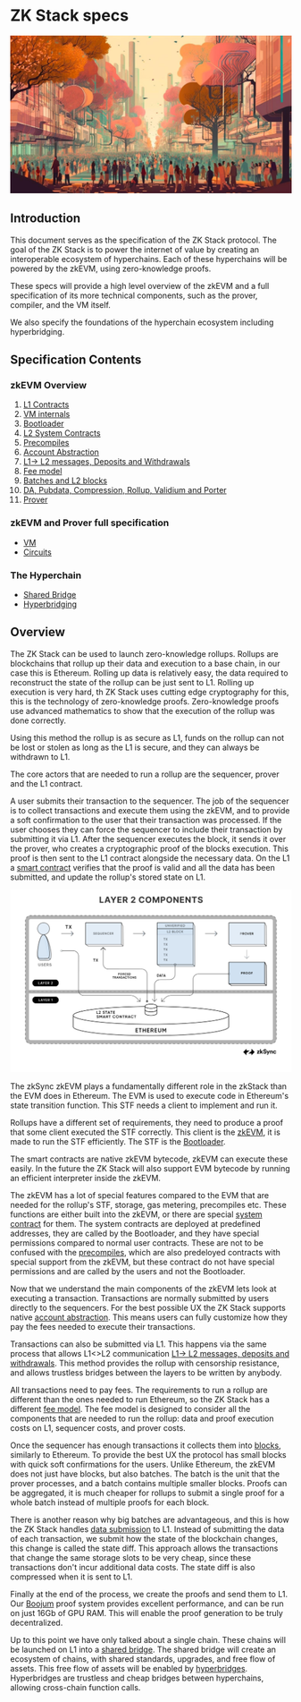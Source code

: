 # ZK Stack specs

![Logo](./zk-the-collective-action.jpeg)

## Introduction

This document serves as the specification of the ZK Stack protocol. The goal of the ZK Stack is to power the internet of
value by creating an interoperable ecosystem of hyperchains. Each of these hyperchains will be powered by the zkEVM,
using zero-knowledge proofs.

These specs will provide a high level overview of the zkEVM and a full specification of its more technical components,
such as the prover, compiler, and the VM itself.

We also specify the foundations of the hyperchain ecosystem including hyperbridging.

## Specification Contents

### zkEVM Overview

1. [L1 Contracts](./1_zkEVM/1_high_level/1_l1_smart_contracts.md)
1. [VM internals](./1_zkEVM/1_high_level/2_vm_internals.md)
1. [Bootloader](./1_zkEVM/1_high_level/3_bootloader.md)
1. [L2 System Contracts](./1_zkEVM/1_high_level/4_system_contracts.md)
1. [Precompiles](./1_zkEVM/1_high_level/6_elliptic_curve_precompiles.md)
1. [Account Abstraction](./1_zkEVM/1_high_level/5_account_abstraction.md)
1. [L1-> L2 messages, Deposits and Withdrawals](./1_zkEVM/1_high_level/8_handling_L1→L2_ops.md)
1. [Fee model](./1_zkEVM/1_high_level/10_fee_model/fee_model.md)
1. [Batches and L2 blocks](./1_zkEVM/1_high_level/7_batches_L2_blocks.md)
1. [DA, Pubdata, Compression, Rollup, Validium and Porter](./1_zkEVM/1_high_level/9_handling_pubdata_in_boojum/handling_pubdata_in_boojum.md)
1. [Prover](./1_zkEVM/1_high_level/11_prover/zk_intuition.md)

### zkEVM and Prover full specification

- [VM](./1_zkEVM/2_vm_and_prover/VM_section/zkSync_era_virtual_machine_primer.md)
- [Circuits](./1_zkEVM/2_vm_and_prover/circuits_section/intro_to_zkSync’s_ZK.md)

### The Hyperchain

- [Shared Bridge](./2_the_hyperchain/1_shared_bridge.md)
- [Hyperbridging](./2_the_hyperchain/2_hyperbridges.md)

## Overview

The ZK Stack can be used to launch zero-knowledge rollups. Rollups are blockchains that rollup up their data and
execution to a base chain, in our case this is Ethereum. Rolling up data is relatively easy, the data required to
reconstruct the state of the rollup can be just sent to L1. Rolling up execution is very hard, th ZK Stack uses cutting
edge cryptography for this, this is the technology of zero-knowledge proofs. Zero-knowledge proofs use advanced
mathematics to show that the execution of the rollup was done correctly.

Using this method the rollup is as secure as L1, funds on the rollup can not be lost or stolen as long as the L1 is
secure, and they can always be withdrawn to L1.

The core actors that are needed to run a rollup are the sequencer, prover and the L1 contract.

A user submits their transaction to the sequencer. The job of the sequencer is to collect transactions and execute them
using the zkEVM, and to provide a soft confirmation to the user that their transaction was processed. If the user
chooses they can force the sequencer to include their transaction by submitting it via L1. After the sequencer executes
the block, it sends it over the prover, who creates a cryptographic proof of the blocks execution. This proof is then
sent to the L1 contract alongside the necessary data. On the L1 a
[smart contract](./1_zkEVM/1_high_level/1_l1_smart_contracts.md) verifies that the proof is valid and all the data has
been submitted, and update the rollup's stored state on L1.

![Components](./L2_Components.png)

The zkSync zkEVM plays a fundamentally different role in the zkStack than the EVM does in Ethereum. The EVM is used to
execute code in Ethereum's state transition function. This STF needs a client to implement and run it.

Rollups have a different set of requirements, they need to produce a proof that some client executed the STF correctly.
This client is the [zkEVM](./1_zkEVM/1_high_level/2_vm_internals.md), it is made to run the STF efficiently. The STF is
the [Bootloader](./1_zkEVM/1_high_level/3_bootloader.md).

The smart contracts are native zkEVM bytecode, zkEVM can execute these easily. In the future the ZK Stack will also
support EVM bytecode by running an efficient interpreter inside the zkEVM.

The zkEVM has a lot of special features compared to the EVM that are needed for the rollup's STF, storage, gas metering,
precompiles etc. These functions are either built into the zkEVM, or there are special
[system contract](./1_zkEVM/1_high_level/4_system_contracts.md) for them. The system contracts are deployed at
predefined addresses, they are called by the Bootloader, and they have special permissions compared to normal user
contracts. These are not to be confused with the [precompiles](./1_zkEVM/1_high_level/6_elliptic_curve_precompiles.md),
which are also predeloyed contracts with special support from the zkEVM, but these contract do not have special
permissions and are called by the users and not the Bootloader.

Now that we understand the main components of the zkEVM lets look at executing a transaction. Transactions are normally
submitted by users directly to the sequencers. For the best possible UX the ZK Stack supports native
[account abstraction](./1_zkEVM/1_high_level/5_account_abstraction.md). This means users can fully customize how they
pay the fees needed to execute their transactions.

Transactions can also be submitted via L1. This happens via the same process that allows L1<>L2 communication
[L1-> L2 messages, deposits and withdrawals](./1_zkEVM/1_high_level/8_handling_L1→L2_ops.md). This method provides the
rollup with censorship resistance, and allows trustless bridges between the layers to be written by anybody.

All transactions need to pay fees. The requirements to run a rollup are different than the ones needed to run Ethereum,
so the ZK Stack has a different [fee model](./1_zkEVM/1_high_level/10_fee_model/fee_model.md). The fee model is designed
to consider all the components that are needed to run the rollup: data and proof execution costs on L1, sequencer costs,
and prover costs.

Once the sequencer has enough transactions it collects them into
[blocks](./1_zkEVM/1_high_level/7_batches_L2_blocks.md), similarly to Ethereum. To provide the best UX the protocol has
small blocks with quick soft confirmations for the users. Unlike Ethereum, the zkEVM does not just have blocks, but also
batches. The batch is the unit that the prover processes, and a batch contains multiple smaller blocks. Proofs can be
aggregated, it is much cheaper for rollups to submit a single proof for a whole batch instead of multiple proofs for
each block.

There is another reason why big batches are advantageous, and this is how the ZK Stack handles
[data submission](./1_zkEVM/1_high_level/9_handling_pubdata_in_boojum/handling_pubdata_in_boojum.md) to L1. Instead of
submitting the data of each transaction, we submit how the state of the blockchain changes, this change is called the
state diff. This approach allows the transactions that change the same storage slots to be very cheap, since these
transactions don't incur additional data costs. The state diff is also compressed when it is sent to L1.

Finally at the end of the process, we create the proofs and send them to L1. Our
[Boojum](./1_zkEVM/1_high_level/11_prover/zk_intuition.md) proof system provides excellent performance, and can be run
on just 16Gb of GPU RAM. This will enable the proof generation to be truly decentralized.

Up to this point we have only talked about a single chain. These chains will be launched on L1 into a
[shared bridge](./2_the_hyperchain/1_shared_bridge.md). The shared bridge will create an ecosystem of chains, with
shared standards, upgrades, and free flow of assets. This free flow of assets will be enabled by
[hyperbridges](./2_the_hyperchain/2_hyperbridges.md). Hyperbridges are trustless and cheap bridges between hyperchains,
allowing cross-chain function calls.
